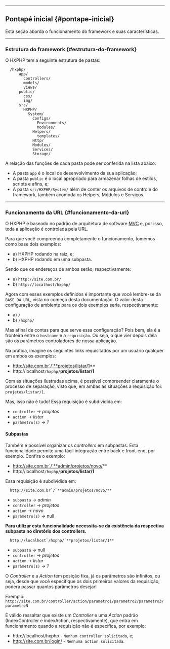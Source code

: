 ----
## Pontapé inicial {#pontape-inicial}
Esta seção aborda o funcionamento do framework e suas características.

----
### Estrutura do framework {#estrutura-do-framework}
O HXPHP tem a seguinte estrutura de pastas:

``` {.brush:php}
  /hxphp/
      app/
        controllers/
        models/
        views/
      public/
        css/
        img/
      src/
        HXPHP/
          System/
            Configs/
              Environments/
              Modules/
            Helpers/
              templates/
            Http/
            Modules/
            Services/
            Storage/
```

A relação das funções de cada pasta pode ser conferida na lista abaixo:
  
+ A pasta `app` é o local de desenvolvimento da sua aplicação;
+ A pasta `public` é o local apropriado para armazenar folhas de estilos, scripts e afins, e;
+ A pasta `src/HXPHP/System/` além de conter os arquivos de controle do framework, também acomoda os Helpers, Módulos e Serviços.
  
----
### Funcionamento da URL {#funcionamento-da-url}

O HXPHP é baseado no padrão de arquitetura de software [MVC](http://pt.wikipedia.org/wiki/MVC) e, por isso, toda a aplicação é controlada pela URL.

Para que você compreenda completamente o funcionamento, tomemos como base dois exemplos:
  
+ a) HXPHP rodando na raiz, e;
+ b) HXPHP rodando em uma subpasta.

Sendo que os endereços de ambos serão, respectivamente:

+ a) `http://site.com.br/`
+ b) `http://localhost/hxphp/`
  
Agora com esses exemplos definidos é importante que você lembre-se da `BASE DA URL`, vista no começo desta documentação. O valor desta configuração de ambiente para os dois exemplos seria, respectivamente:

+ a) `/`
+ b) `/hxphp/`
  
Mas afinal de contas para que serve essa configuração? Pois bem, ela é a fronteira entre o `hostname` e a `requisição`. Ou seja, o que vier depois dela são os parâmetros controladores de nossa aplicação.

Na prática, imagine os seguintes links requisitados por um usuário qualquer em ambos os exemplos:
  
+ http://site.com.br`/`**projetos/listar/1**
+ http://localhost`/hxphp/`**projetos/listar/1**
  
Com as situações ilustradas acima, é possível compreender claramente o processo de separação, visto que, em ambas as situações a requisição foi: `projetos/listar/1`.

Mas, isso não é tudo! Essa requisição é subdividida em:
  
+ `controller` -> *projetos*
+ `action` -> *listar*
+ `parâmetro(s)` -> *1*

#### Subpastas

Também é possível organizar os *controllers* em subpastas. Esta funcionalidade permite uma fácil integração entre back e front-end, por exemplo. Confira o exemplo:
  
+ http://site.com.br`/`**admin/projetos/novo/**
+ http://localhost`/hxphp/`**projetos/listar/1**
  
Essa requisição é subdividida em:

```
  http://site.com.br`/`**admin/projetos/novo/**
```
  
+ `subpasta` -> *admin*
+ `controller` -> *projetos*
+ `action` -> *novo*
+ `parâmetro(s)` -> null

**Para utilizar esta funcionalidade necessita-se da existência da respectiva subpasta no diretório dos controllers.**

```
  http://localhost`/hxphp/`**projetos/listar/1**
```
  
+ `subpasta` -> null
+ `controller` -> *projetos*
+ `action` -> *listar*
+ `parâmetro(s)` -> *1*
  

O *Controller* e a *Action* tem posição fixa, já os parâmetros são infinitos, ou seja, desde que você especifique os dois primeiros valores da requisição, poderá passar quantos parâmetros desejar!

Exemplo:
`http://site.com.br/controller/action/parametro1/parametro2/parametro3/parametroN`

É válido ressaltar que existe um *Controller* e uma *Action* padrão (IndexController e indexAction, respectivamente), que entra em funcionamento quando a requisição não é específica, por exemplo:

+ http://localhost/hxphp - `Nenhum controller solicitado`, e;
+ http://site.com.br/login/ - `Nenhuma action solicitada`.
    
  
